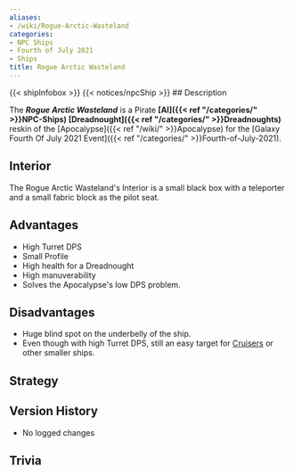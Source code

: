 ```yaml
---
aliases:
- /wiki/Rogue-Arctic-Wasteland
categories:
- NPC Ships
- Fourth of July 2021
- Ships
title: Rogue Arctic Wasteland
---
```


{{< shipInfobox >}} {{< notices/npcShip >}} ## Description

The **_Rogue Arctic Wasteland_** is a Pirate **[AI]({{< ref "/categories/" >}}NPC-Ships) [Dreadnought]({{< ref "/categories/" >}}Dreadnoughts)** reskin of the [Apocalypse]({{< ref "/wiki/" >}}Apocalypse) for the [Galaxy Fourth Of July 2021 Event]({{< ref "/categories/" >}}Fourth-of-July-2021).

## Interior

The Rogue Arctic Wasteland's Interior is a small black box with a teleporter and a small fabric block as the pilot seat.

## Advantages

- High Turret DPS
- Small Profile
- High health for a Dreadnought
- High manuverability
- Solves the Apocalypse's low DPS problem.

## Disadvantages

- Huge blind spot on the underbelly of the ship.
- Even though with high Turret DPS, still an easy target for [Cruisers](https://roblox-galaxy-official.fandom.com/wiki/Category:Cruiser) or other smaller ships.

## Strategy

## Version History 

- No logged changes

## Trivia
